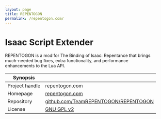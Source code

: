 ```yaml
---
layout: page
title: REPENTOGON
permalink: /repentogon.com/
---
```


# Isaac Script Extender 

REPENTOGON is a mod for The Binding of Isaac: Repentance that brings much-needed bug fixes, extra functionality, and performance enhancements to the Lua API.

| Synopsis         |  |
|------------------|--|
| Project handle   | repentogon.com |
| Homepage         | [repentogon.com](https://repentogon.com) |
| Repository       | [github.com/TeamREPENTOGON/REPENTOGON](https://github.com/TeamREPENTOGON/REPENTOGON) |
| License          | [GNU GPL v2](https://www.gnu.org/licenses/old-licenses/gpl-2.0.html) |

